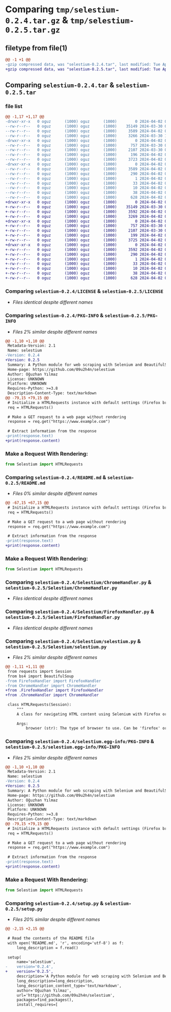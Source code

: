 # Comparing `tmp/selestium-0.2.4.tar.gz` & `tmp/selestium-0.2.5.tar.gz`

## filetype from file(1)

```diff
@@ -1 +1 @@
-gzip compressed data, was "selestium-0.2.4.tar", last modified: Tue Apr  2 07:44:18 2024, max compression
+gzip compressed data, was "selestium-0.2.5.tar", last modified: Tue Apr  2 07:56:45 2024, max compression
```

## Comparing `selestium-0.2.4.tar` & `selestium-0.2.5.tar`

### file list

```diff
@@ -1,17 +1,17 @@
-drwxr-xr-x   0 oguz      (1000) oguz      (1000)        0 2024-04-02 07:44:18.636693 selestium-0.2.4/
--rw-r--r--   0 oguz      (1000) oguz      (1000)    35149 2024-03-30 07:47:50.000000 selestium-0.2.4/LICENSE
--rw-r--r--   0 oguz      (1000) oguz      (1000)     3589 2024-04-02 07:44:18.636693 selestium-0.2.4/PKG-INFO
--rw-r--r--   0 oguz      (1000) oguz      (1000)     3266 2024-03-30 11:00:48.000000 selestium-0.2.4/README.md
-drwxr-xr-x   0 oguz      (1000) oguz      (1000)        0 2024-04-02 07:44:18.626693 selestium-0.2.4/Selestium/
--rw-r--r--   0 oguz      (1000) oguz      (1000)      757 2024-03-30 09:49:54.000000 selestium-0.2.4/Selestium/ChromeHandler.py
--rw-r--r--   0 oguz      (1000) oguz      (1000)     2107 2024-03-30 09:56:22.000000 selestium-0.2.4/Selestium/FirefoxHandler.py
--rw-r--r--   0 oguz      (1000) oguz      (1000)      196 2024-04-02 07:39:24.000000 selestium-0.2.4/Selestium/__init__.py
--rw-r--r--   0 oguz      (1000) oguz      (1000)     3723 2024-04-02 07:39:44.000000 selestium-0.2.4/Selestium/selestium.py
-drwxr-xr-x   0 oguz      (1000) oguz      (1000)        0 2024-04-02 07:44:18.636693 selestium-0.2.4/selestium.egg-info/
--rw-r--r--   0 oguz      (1000) oguz      (1000)     3589 2024-04-02 07:44:18.000000 selestium-0.2.4/selestium.egg-info/PKG-INFO
--rw-r--r--   0 oguz      (1000) oguz      (1000)      290 2024-04-02 07:44:18.000000 selestium-0.2.4/selestium.egg-info/SOURCES.txt
--rw-r--r--   0 oguz      (1000) oguz      (1000)        1 2024-04-02 07:44:18.000000 selestium-0.2.4/selestium.egg-info/dependency_links.txt
--rw-r--r--   0 oguz      (1000) oguz      (1000)       33 2024-04-02 07:44:18.000000 selestium-0.2.4/selestium.egg-info/requires.txt
--rw-r--r--   0 oguz      (1000) oguz      (1000)       10 2024-04-02 07:44:18.000000 selestium-0.2.4/selestium.egg-info/top_level.txt
--rw-r--r--   0 oguz      (1000) oguz      (1000)       38 2024-04-02 07:44:18.636693 selestium-0.2.4/setup.cfg
--rw-r--r--   0 oguz      (1000) oguz      (1000)      628 2024-04-02 07:41:43.000000 selestium-0.2.4/setup.py
+drwxr-xr-x   0 oguz      (1000) oguz      (1000)        0 2024-04-02 07:56:45.576691 selestium-0.2.5/
+-rw-r--r--   0 oguz      (1000) oguz      (1000)    35149 2024-03-30 07:47:50.000000 selestium-0.2.5/LICENSE
+-rw-r--r--   0 oguz      (1000) oguz      (1000)     3592 2024-04-02 07:56:45.566691 selestium-0.2.5/PKG-INFO
+-rw-r--r--   0 oguz      (1000) oguz      (1000)     3269 2024-04-02 07:56:04.000000 selestium-0.2.5/README.md
+drwxr-xr-x   0 oguz      (1000) oguz      (1000)        0 2024-04-02 07:56:45.566691 selestium-0.2.5/Selestium/
+-rw-r--r--   0 oguz      (1000) oguz      (1000)      757 2024-03-30 09:49:54.000000 selestium-0.2.5/Selestium/ChromeHandler.py
+-rw-r--r--   0 oguz      (1000) oguz      (1000)     2107 2024-03-30 09:56:22.000000 selestium-0.2.5/Selestium/FirefoxHandler.py
+-rw-r--r--   0 oguz      (1000) oguz      (1000)      199 2024-04-02 07:54:21.000000 selestium-0.2.5/Selestium/__init__.py
+-rw-r--r--   0 oguz      (1000) oguz      (1000)     3725 2024-04-02 07:55:12.000000 selestium-0.2.5/Selestium/selestium.py
+drwxr-xr-x   0 oguz      (1000) oguz      (1000)        0 2024-04-02 07:56:45.566691 selestium-0.2.5/selestium.egg-info/
+-rw-r--r--   0 oguz      (1000) oguz      (1000)     3592 2024-04-02 07:56:45.000000 selestium-0.2.5/selestium.egg-info/PKG-INFO
+-rw-r--r--   0 oguz      (1000) oguz      (1000)      290 2024-04-02 07:56:45.000000 selestium-0.2.5/selestium.egg-info/SOURCES.txt
+-rw-r--r--   0 oguz      (1000) oguz      (1000)        1 2024-04-02 07:56:45.000000 selestium-0.2.5/selestium.egg-info/dependency_links.txt
+-rw-r--r--   0 oguz      (1000) oguz      (1000)       33 2024-04-02 07:56:45.000000 selestium-0.2.5/selestium.egg-info/requires.txt
+-rw-r--r--   0 oguz      (1000) oguz      (1000)       10 2024-04-02 07:56:45.000000 selestium-0.2.5/selestium.egg-info/top_level.txt
+-rw-r--r--   0 oguz      (1000) oguz      (1000)       38 2024-04-02 07:56:45.576691 selestium-0.2.5/setup.cfg
+-rw-r--r--   0 oguz      (1000) oguz      (1000)      628 2024-04-02 07:54:43.000000 selestium-0.2.5/setup.py
```

### Comparing `selestium-0.2.4/LICENSE` & `selestium-0.2.5/LICENSE`

 * *Files identical despite different names*

### Comparing `selestium-0.2.4/PKG-INFO` & `selestium-0.2.5/PKG-INFO`

 * *Files 2% similar despite different names*

```diff
@@ -1,10 +1,10 @@
 Metadata-Version: 2.1
 Name: selestium
-Version: 0.2.4
+Version: 0.2.5
 Summary: A Python module for web scraping with Selenium and BeautifulSoup
 Home-page: https://github.com/09u2h4n/selestium
 Author: Oğuzhan Yılmaz
 License: UNKNOWN
 Platform: UNKNOWN
 Requires-Python: >=3.8
 Description-Content-Type: text/markdown
@@ -79,15 +79,15 @@
 # Initialize a HTMLRequests instance with default settings (Firefox browser)
 req = HTMLRequests()
 
 # Make a GET request to a web page without rendering
 response = req.get("https://www.example.com")
 
 # Extract information from the response
-print(response.text)
+print(response.content)
 ```
 
 ### Make a Request With Rendering:
 
 ```python
 from Selestium import HTMLRequests
```

### Comparing `selestium-0.2.4/README.md` & `selestium-0.2.5/README.md`

 * *Files 0% similar despite different names*

```diff
@@ -67,15 +67,15 @@
 # Initialize a HTMLRequests instance with default settings (Firefox browser)
 req = HTMLRequests()
 
 # Make a GET request to a web page without rendering
 response = req.get("https://www.example.com")
 
 # Extract information from the response
-print(response.text)
+print(response.content)
 ```
 
 ### Make a Request With Rendering:
 
 ```python
 from Selestium import HTMLRequests
```

### Comparing `selestium-0.2.4/Selestium/ChromeHandler.py` & `selestium-0.2.5/Selestium/ChromeHandler.py`

 * *Files identical despite different names*

### Comparing `selestium-0.2.4/Selestium/FirefoxHandler.py` & `selestium-0.2.5/Selestium/FirefoxHandler.py`

 * *Files identical despite different names*

### Comparing `selestium-0.2.4/Selestium/selestium.py` & `selestium-0.2.5/Selestium/selestium.py`

 * *Files 2% similar despite different names*

```diff
@@ -1,11 +1,11 @@
 from requests import Session
 from bs4 import BeautifulSoup
-from FirefoxHandler import FirefoxHandler
-from ChromeHandler import ChromeHandler
+from .FirefoxHandler import FirefoxHandler
+from .ChromeHandler import ChromeHandler
 
 class HTMLRequests(Session):
     """
     A class for navigating HTML content using Selenium with Firefox or Chrome browsers.
 
     Args:
         browser (str): The type of browser to use. Can be 'firefox' or 'chrome'. Defaults to 'firefox'.
```

### Comparing `selestium-0.2.4/selestium.egg-info/PKG-INFO` & `selestium-0.2.5/selestium.egg-info/PKG-INFO`

 * *Files 2% similar despite different names*

```diff
@@ -1,10 +1,10 @@
 Metadata-Version: 2.1
 Name: selestium
-Version: 0.2.4
+Version: 0.2.5
 Summary: A Python module for web scraping with Selenium and BeautifulSoup
 Home-page: https://github.com/09u2h4n/selestium
 Author: Oğuzhan Yılmaz
 License: UNKNOWN
 Platform: UNKNOWN
 Requires-Python: >=3.8
 Description-Content-Type: text/markdown
@@ -79,15 +79,15 @@
 # Initialize a HTMLRequests instance with default settings (Firefox browser)
 req = HTMLRequests()
 
 # Make a GET request to a web page without rendering
 response = req.get("https://www.example.com")
 
 # Extract information from the response
-print(response.text)
+print(response.content)
 ```
 
 ### Make a Request With Rendering:
 
 ```python
 from Selestium import HTMLRequests
```

### Comparing `selestium-0.2.4/setup.py` & `selestium-0.2.5/setup.py`

 * *Files 20% similar despite different names*

```diff
@@ -2,15 +2,15 @@
 
 # Read the contents of the README file
 with open('README.md', 'r', encoding='utf-8') as f:
     long_description = f.read()
 
 setup(
     name='selestium',
-    version='0.2.4',
+    version='0.2.5',
     description='A Python module for web scraping with Selenium and BeautifulSoup',
     long_description=long_description,
     long_description_content_type='text/markdown',
     author='Oğuzhan Yılmaz',
     url='https://github.com/09u2h4n/selestium',
     packages=find_packages(),
     install_requires=[
```

